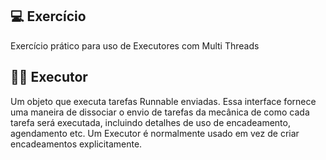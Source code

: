## 💻 Exercício

Exercício prático para uso de Executores com Multi Threads

## 👨‍💻 Executor
Um objeto que executa tarefas Runnable enviadas. Essa interface fornece uma maneira de dissociar o envio de tarefas da mecânica de como cada tarefa será executada, incluindo detalhes de uso de encadeamento, agendamento etc. Um Executor é normalmente usado em vez de criar encadeamentos explicitamente.
